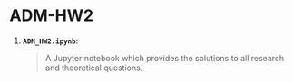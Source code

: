 # ADM-HW2


1. __`ADM_HW2.ipynb`__: 
	> A Jupyter notebook which provides the solutions to all research and theoretical questions.
